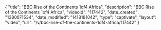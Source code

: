 {
    "title": "BBC Rise of the Continents 1of4 Africa",
    "description": "BBC Rise of the Continents 1of4 Africa",
    "videoid": "117442",
    "date_created": "1380071534",
    "date_modified": "1418181042",
    "type": "captivate",
    "layout": "video",
    "url": "\/v\/bbc-rise-of-the-continents-1of4-africa\/117442"
}